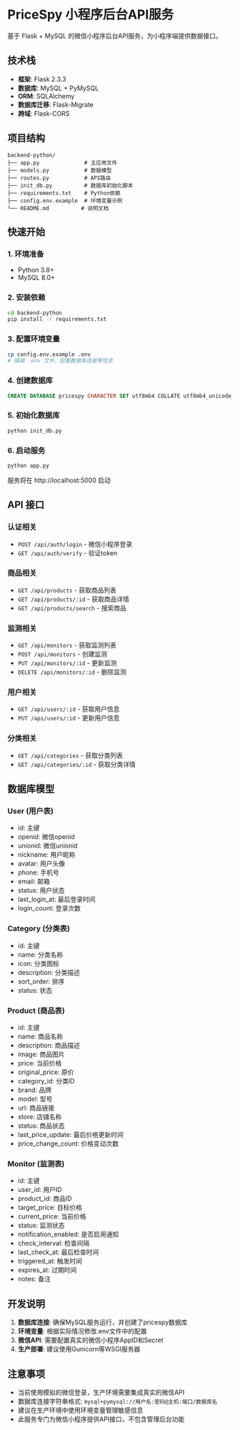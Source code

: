 # PriceSpy 小程序后台API服务

基于 Flask + MySQL 的微信小程序后台API服务，为小程序端提供数据接口。

## 技术栈

- **框架**: Flask 2.3.3
- **数据库**: MySQL + PyMySQL
- **ORM**: SQLAlchemy
- **数据库迁移**: Flask-Migrate
- **跨域**: Flask-CORS

## 项目结构

```
backend-python/
├── app.py              # 主应用文件
├── models.py           # 数据模型
├── routes.py           # API路由
├── init_db.py          # 数据库初始化脚本
├── requirements.txt    # Python依赖
├── config.env.example  # 环境变量示例
└── README.md          # 说明文档
```

## 快速开始

### 1. 环境准备

- Python 3.8+
- MySQL 8.0+

### 2. 安装依赖

```bash
cd backend-python
pip install -r requirements.txt
```

### 3. 配置环境变量

```bash
cp config.env.example .env
# 编辑 .env 文件，配置数据库连接等信息
```

### 4. 创建数据库

```sql
CREATE DATABASE pricespy CHARACTER SET utf8mb4 COLLATE utf8mb4_unicode_ci;
```

### 5. 初始化数据库

```bash
python init_db.py
```

### 6. 启动服务

```bash
python app.py
```

服务将在 http://localhost:5000 启动

## API 接口

### 认证相关
- `POST /api/auth/login` - 微信小程序登录
- `GET /api/auth/verify` - 验证token

### 商品相关
- `GET /api/products` - 获取商品列表
- `GET /api/products/:id` - 获取商品详情
- `GET /api/products/search` - 搜索商品

### 监测相关
- `GET /api/monitors` - 获取监测列表
- `POST /api/monitors` - 创建监测
- `PUT /api/monitors/:id` - 更新监测
- `DELETE /api/monitors/:id` - 删除监测

### 用户相关
- `GET /api/users/:id` - 获取用户信息
- `PUT /api/users/:id` - 更新用户信息

### 分类相关
- `GET /api/categories` - 获取分类列表
- `GET /api/categories/:id` - 获取分类详情

## 数据库模型

### User (用户表)
- id: 主键
- openid: 微信openid
- unionid: 微信unionid
- nickname: 用户昵称
- avatar: 用户头像
- phone: 手机号
- email: 邮箱
- status: 用户状态
- last_login_at: 最后登录时间
- login_count: 登录次数

### Category (分类表)
- id: 主键
- name: 分类名称
- icon: 分类图标
- description: 分类描述
- sort_order: 排序
- status: 状态

### Product (商品表)
- id: 主键
- name: 商品名称
- description: 商品描述
- image: 商品图片
- price: 当前价格
- original_price: 原价
- category_id: 分类ID
- brand: 品牌
- model: 型号
- url: 商品链接
- store: 店铺名称
- status: 商品状态
- last_price_update: 最后价格更新时间
- price_change_count: 价格变动次数

### Monitor (监测表)
- id: 主键
- user_id: 用户ID
- product_id: 商品ID
- target_price: 目标价格
- current_price: 当前价格
- status: 监测状态
- notification_enabled: 是否启用通知
- check_interval: 检查间隔
- last_check_at: 最后检查时间
- triggered_at: 触发时间
- expires_at: 过期时间
- notes: 备注

## 开发说明

1. **数据库连接**: 确保MySQL服务运行，并创建了pricespy数据库
2. **环境变量**: 根据实际情况修改.env文件中的配置
3. **微信API**: 需要配置真实的微信小程序AppID和Secret
4. **生产部署**: 建议使用Gunicorn等WSGI服务器

## 注意事项

- 当前使用模拟的微信登录，生产环境需要集成真实的微信API
- 数据库连接字符串格式: `mysql+pymysql://用户名:密码@主机:端口/数据库名`
- 建议在生产环境中使用环境变量管理敏感信息
- 此服务专门为微信小程序提供API接口，不包含管理后台功能 